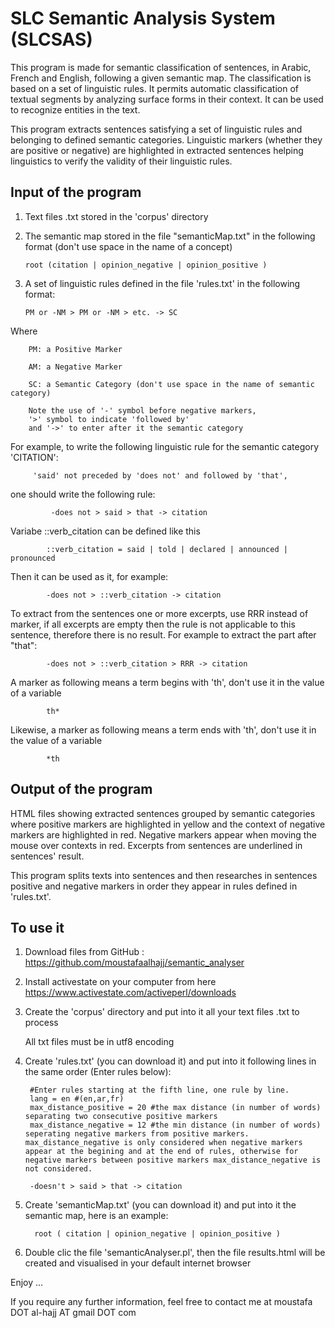 # SLC Semantic Analysis System (SLCSAS)
This program is made for semantic classification of sentences, in Arabic, French and English, following a given semantic map. The classification is based on a set of linguistic rules. It permits automatic classification of textual segments by analyzing surface forms in their context. It can be used to recognize entities in the text.

This program extracts sentences satisfying a set of linguistic rules and belonging to defined semantic categories. Linguistic markers (whether they are positive or negative) are highlighted in extracted sentences helping linguistics to verify the validity of their linguistic rules. 

## Input of the program

   1. Text files .txt stored in the 'corpus' directory
   
   3. The semantic map stored in the file "semanticMap.txt" in the following format (don't use space in the name of a concept)
   
          root (citation | opinion_negative | opinion_positive )

   2. A set of linguistic rules defined in the file 'rules.txt' in the following format:

          PM or -NM > PM or -NM > etc. -> SC

Where 

        PM: a Positive Marker

        AM: a Negative Marker 

        SC: a Semantic Category (don't use space in the name of semantic category)

        Note the use of '-' symbol before negative markers,
        '>' symbol to indicate 'followed by' 
        and '->' to enter after it the semantic category
       
For example, to write the following linguistic rule for the semantic category 'CITATION':
     
         'said' not preceded by 'does not' and followed by 'that',

one should write the following rule: 
      
             -does not > said > that -> citation

Variabe ::verb_citation can be defined like this 

            ::verb_citation = said | told | declared | announced | pronounced

Then it can be used as it, for example: 

            -does not > ::verb_citation -> citation
            
            
 To extract from the sentences one or more excerpts, use RRR instead of marker, if all excerpts are empty then the rule is not applicable to this sentence, therefore there is no result. For example to extract the part after "that": 
 
            -does not > ::verb_citation > RRR -> citation
 
 
A marker as following means a term begins with 'th', don't use it in the value of a variable

            th*
 
 Likewise, a marker as following means a term ends with 'th', don't use it in the value of a variable
 
            *th
            
## Output of the program

HTML files showing extracted sentences grouped by semantic categories where positive markers are highlighted in yellow and the context of negative markers are highlighted in red. Negative markers appear when moving the mouse over contexts in red. Excerpts from sentences are underlined in sentences' result. 

This program splits texts into sentences and then researches in sentences positive and negative markers in order they appear in rules defined in 'rules.txt'.

## To use it

   1. Download files from GitHub : https://github.com/moustafaalhajj/semantic_analyser

   2. Install activestate on your computer from here https://www.activestate.com/activeperl/downloads

   3. Create the 'corpus' directory and put into it all your text files .txt to process

       All txt files must be in utf8 encoding

   4. Create 'rules.txt' (you can download it) and put into it following lines in the same order (Enter rules below): 

           #Enter rules starting at the fifth line, one rule by line.
           lang = en #(en,ar,fr)
           max_distance_positive = 20 #the max distance (in number of words) separating two consecutive positive markers
           max_distance_negative = 12 #the min distance (in number of words) seperating negative markers from positive markers. max_distance_negative is only considered when negative markers appear at the begining and at the end of rules, otherwise for negative markers between positive markers max_distance_negative is not considered.
           
           -doesn't > said > that -> citation
   
   5. Create 'semanticMap.txt' (you can download it) and put into it the semantic map, here is an example: 
         
            root ( citation | opinion_negative | opinion_positive )
   
   6. Double clic the file 'semanticAnalyser.pl', then the file results.html will be created and visualised in your default internet browser
   
Enjoy ...

If you require any further information, feel free to contact me at moustafa DOT al-hajj AT gmail DOT com

